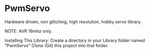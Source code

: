 PwmServo
========

Hardware driven, non glitching, high resolution, hobby servo library.  

NOTE: AVR 16mhz only.


Installing This Library:
Create a directory in your Library folder named "PwmServo"
Clone (Git) this project into that folder.  

